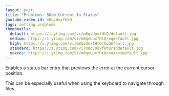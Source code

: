 ```yaml
---
layout: post
title: "Problems: Show Current In Status"
youtube_video_id: m8qvUuxfHtQ
tags: setting problems
thumbnails:
  default: https://i.ytimg.com/vi/m8qvUuxfHtQ/default.jpg
  medium: https://i.ytimg.com/vi/m8qvUuxfHtQ/mqdefault.jpg
  high: https://i.ytimg.com/vi/m8qvUuxfHtQ/hqdefault.jpg
  standard: https://i.ytimg.com/vi/m8qvUuxfHtQ/sddefault.jpg
  maxres: https://i.ytimg.com/vi/m8qvUuxfHtQ/maxresdefault.jpg
---
```


Enables a status bar entry that previews the error at the current cursor position.

This can be especially useful when using the keyboard to navigate through files.